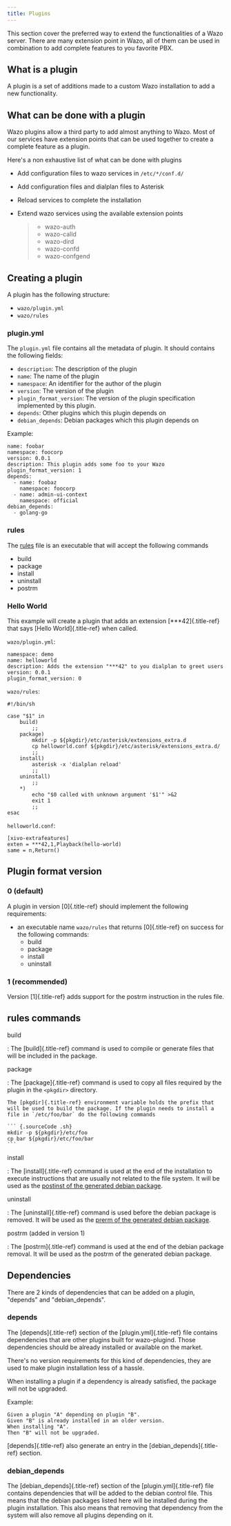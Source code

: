 ```yaml
---
title: Plugins
---
```


This section cover the preferred way to extend the functionalities of a
Wazo server. There are many extension point in Wazo, all of them can be
used in combination to add complete features to you favorite PBX.

## <a name="what-is-a-plugin"></a> What is a plugin

A plugin is a set of additions made to a custom Wazo installation to add
a new functionality.

## <a name="what-can-be-done-with-a-plugin"></a> What can be done with a plugin

Wazo plugins allow a third party to add almost anything to Wazo. Most of
our services have extension points that can be used together to create a
complete feature as a plugin.

Here\'s a non exhaustive list of what can be done with plugins

-   Add configuration files to wazo services in `/etc/*/conf.d/`
-   Add configuration files and dialplan files to Asterisk
-   Reload services to complete the installation
-   Extend wazo services using the available extension points

    > -   wazo-auth
    > -   wazo-calld
    > -   wazo-dird
    > -   wazo-confd
    > -   wazo-confgend

## <a name="creating-a-plugin"></a> Creating a plugin

A plugin has the following structure:

-   `wazo/plugin.yml`
-   `wazo/rules`

### <a name="plugin.yml"></a> plugin.yml

The `plugin.yml` file contains all the metadata of plugin. It should
contains the following fields:

-   `description`: The description of the plugin
-   `name`: The name of the plugin
-   `namespace`: An identifier for the author of the plugin
-   `version`: The version of the plugin
-   `plugin_format_version`: The version of the plugin specification
    implemented by this plugin.
-   `depends`: Other plugins which this plugin depends on
-   `debian_depends`: Debian packages which this plugin depends on

Example:

``` {.sourceCode .yaml}
name: foobar
namespace: foocorp
version: 0.0.1
description: This plugin adds some foo to your Wazo
plugin_format_version: 1
depends:
  - name: foobaz
    namespace: foocorp
  - name: admin-ui-context
    namespace: official
debian_depends:
  - golang-go
```

### <a name="rules"></a> rules

The [rules](/uc-doc/contributors/plugins#contribs_plugins) file is an
executable that will accept the following commands

-   build
-   package
-   install
-   uninstall
-   postrm

### <a name="hello-world"></a> Hello World

This example will create a plugin that adds an extension
[\*\*\*42]{.title-ref} that says [Hello World]{.title-ref} when called.

`wazo/plugin.yml`:

``` {.sourceCode .yaml}
namespace: demo
name: helloworld
description: Adds the extension "***42" to you dialplan to greet users
version: 0.0.1
plugin_format_version: 0
```

`wazo/rules`:

``` {.sourceCode .sh}
#!/bin/sh

case "$1" in
    build)
        ;;
    package)
        mkdir -p ${pkgdir}/etc/asterisk/extensions_extra.d
        cp helloworld.conf ${pkgdir}/etc/asterisk/extensions_extra.d/
        ;;
    install)
        asterisk -x 'dialplan reload'
        ;;
    uninstall)
        ;;
    *)
        echo "$0 called with unknown argument '$1'" >&2
        exit 1
        ;;
esac
```

`helloworld.conf`:

``` {.sourceCode .ini}
[xivo-extrafeatures]
exten = ***42,1,Playback(hello-world)
same = n,Return()
```

## <a name="plugin-format-version"></a> Plugin format version

### <a name="default"></a> 0 (default)

A plugin in version [0]{.title-ref} should implement the following
requirements:

-   an executable name `wazo/rules` that returns [0]{.title-ref} on
    success for the following commands:
    -   build
    -   package
    -   install
    -   uninstall

### <a name="recommended"></a> 1 (recommended)

Version [1]{.title-ref} adds support for the postrm instruction in the
rules file.

## <a name="contribs_plugins"></a> <a name="contribs_plugins"></a>rules commands

build

:   The [build]{.title-ref} command is used to compile or generate files
    that will be included in the package.

package

:   The [package]{.title-ref} command is used to copy all files required
    by the plugin in the `<pkgdir>` directory.

    The [pkgdir]{.title-ref} environment variable holds the prefix that
    will be used to build the package. If the plugin needs to install a
    file in `/etc/foo/bar` do the following commands

    ``` {.sourceCode .sh}
    mkdir -p ${pkgdir}/etc/foo
    cp bar ${pkgdir}/etc/foo/bar
    ```

install

:   The [install]{.title-ref} command is used at the end of the
    installation to execute instructions that are usually not related to
    the file system. It will be used as the [postinst of the generated
    debian
    package](https://www.debian.org/doc/manuals/maint-guide/dother.en.html#maintscripts).

uninstall

:   The [uninstall]{.title-ref} command is used before the debian
    package is removed. It will be used as the [prerm of the generated
    debian
    package](https://www.debian.org/doc/manuals/maint-guide/dother.en.html#maintscripts).

postrm (added in version 1)

:   The [postrm]{.title-ref} command is used at the end of the debian
    package removal. It will be used as the postrm of the generated
    debian package.

## <a name="dependencies"></a> Dependencies

There are 2 kinds of dependencies that can be added on a plugin,
\"depends\" and \"debian\_depends\".

### <a name="depends"></a> depends

The [depends]{.title-ref} section of the [plugin.yml]{.title-ref} file
contains dependencies that are other plugins built for wazo-plugind.
Those dependencies should be already installed or available on the
market.

There\'s no version requirements for this kind of dependencies, they are
used to make plugin installation less of a hassle.

When installing a plugin if a dependency is already satisfied, the
package will not be upgraded.

Example:

    Given a plugin "A" depending on plugin "B".
    Given "B" is already installed in an older version.
    When installing "A".
    Then "B" will not be upgraded.

[depends]{.title-ref} also generate an entry in the
[debian\_depends]{.title-ref} section.

### <a name="debian_depends"></a> debian\_depends

The [debian\_depends]{.title-ref} section of the
[plugin.yml]{.title-ref} file contains dependencies that will be added
to the debian control file. This means that the debian packages listed
here will be installed during the plugin installation. This also means
that removing that dependency from the system will also remove all
plugins depending on it.
